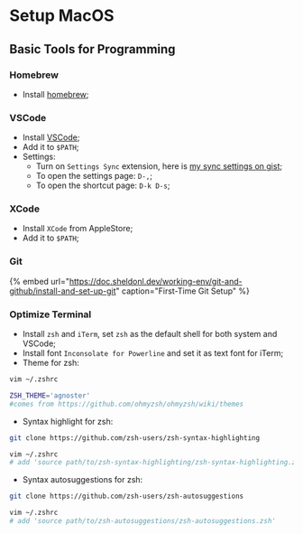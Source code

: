 # Setup MacOS

## Basic Tools for Programming

### Homebrew

- Install [homebrew](https://brew.sh);

### VSCode

- Install [VSCode](https://code.visualstudio.com/);
- Add it to `$PATH`;
- Settings:
  - Turn on `Settings Sync` extension, here is
    [my sync settings on gist](https://gist.github.com/sheldonldev/755e01f398a95ce339b302ad9a77ea19);
  - To open the settings page: `D-,`;
  - To open the shortcut page: `D-k D-s`;

### XCode

- Install `XCode` from AppleStore;
- Add it to `$PATH`;

### Git

{% embed url="https://doc.sheldonl.dev/working-env/git-and-github/install-and-set-up-git" caption="First-Time Git Setup" %}

### Optimize Terminal

- Install `zsh` and `iTerm`, set `zsh` as the default shell for both system and VSCode;
- Install font `Inconsolate for Powerline` and set it as text font for iTerm;
- Theme for zsh:

```bash
vim ~/.zshrc

ZSH_THEME='agnoster'
#comes from https://github.com/ohmyzsh/ohmyzsh/wiki/themes
```

- Syntax highlight for zsh:

```bash
git clone https://github.com/zsh-users/zsh-syntax-highlighting

vim ~/.zshrc
# add 'source path/to/zsh-syntax-highlighting/zsh-syntax-highlighting.zsh'
```

- Syntax autosuggestions for zsh:

```bash
git clone https://github.com/zsh-users/zsh-autosuggestions

vim ~/.zshrc
# add 'source path/to/zsh-autosuggestions/zsh-autosuggestions.zsh'
```
